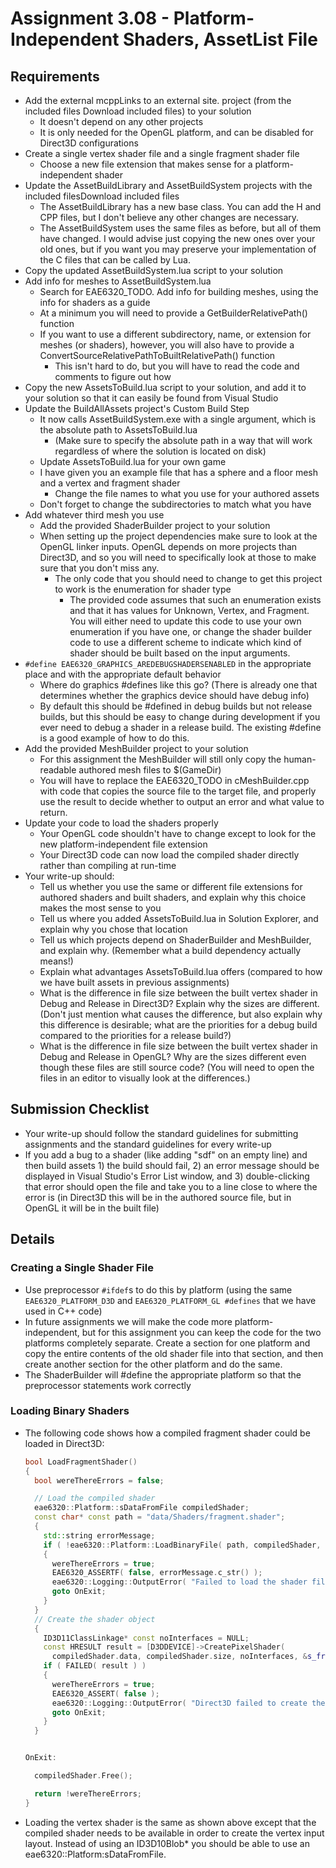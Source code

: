 # Assignment 3.08 - Platform-Independent Shaders, AssetList File

## Requirements

- Add the external mcppLinks to an external site. project (from the included files Download included files) to your solution
  - It doesn't depend on any other projects
  - It is only needed for the OpenGL platform, and can be disabled for Direct3D configurations
- Create a single vertex shader file and a single fragment shader file
  - Choose a new file extension that makes sense for a platform-independent shader
- Update the AssetBuildLibrary and AssetBuildSystem projects with the included filesDownload included files
  - The AssetBuildLibrary has a new base class. You can add the H and CPP files, but I don't believe any other changes are necessary.
  - The AssetBuildSystem uses the same files as before, but all of them have changed. I would advise just copying the new ones over your old ones, but if you want you may preserve your implementation of the C files that can be called by Lua.
- Copy the updated AssetBuildSystem.lua script to your solution
- Add info for meshes to AssetBuildSystem.lua
  - Search for EAE6320_TODO. Add info for building meshes, using the info for shaders as a guide
  - At a minimum you will need to provide a GetBuilderRelativePath() function
  - If you want to use a different subdirectory, name, or extension for meshes (or shaders), however, you will also have to provide a ConvertSourceRelativePathToBuiltRelativePath() function
    - This isn't hard to do, but you will have to read the code and comments to figure out how
- Copy the new AssetsToBuild.lua script to your solution, and add it to your solution so that it can easily be found from Visual Studio
- Update the BuildAllAssets project's Custom Build Step
  - It now calls AssetBuildSystem.exe with a single argument, which is the absolute path to AssetsToBuild.lua
    - (Make sure to specify the absolute path in a way that will work regardless of where the solution is located on disk)
  - Update AssetsToBuild.lua for your own game
  - I have given you an example file that has a sphere and a floor mesh and a vertex and fragment shader
    - Change the file names to what you use for your authored assets
  - Don't forget to change the subdirectories to match what you have
- Add whatever third mesh you use
  - Add the provided ShaderBuilder project to your solution
  - When setting up the project dependencies make sure to look at the OpenGL linker inputs. OpenGL depends on more projects than Direct3D, and so you will need to specifically look at those to make sure that you don't miss any.
    - The only code that you should need to change to get this project to work is the enumeration for shader type
      - The provided code assumes that such an enumeration exists and that it has values for Unknown, Vertex, and Fragment. You will either need to update this code to use your own enumeration if you have one, or change the shader builder code to use a different scheme to indicate which kind of shader should be built based on the input arguments.
- ```#define EAE6320_GRAPHICS_AREDEBUGSHADERSENABLED``` in the appropriate place and with the appropriate default behavior
  - Where do graphics #defines like this go? (There is already one that determines whether the graphics device should have debug info)
  - By default this should be #defined in debug builds but not release builds, but this should be easy to change during development if you ever need to debug a shader in a release build. The existing #define is a good example of how to do this.
- Add the provided MeshBuilder project to your solution
  - For this assignment the MeshBuilder will still only copy the human-readable authored mesh files to $(GameDir)
  - You will have to replace the EAE6320_TODO in cMeshBuilder.cpp with code that copies the source file to the target file, and properly use the result to decide whether to output an error and what value to return.
- Update your code to load the shaders properly
  - Your OpenGL code shouldn't have to change except to look for the new platform-independent file extension
  - Your Direct3D code can now load the compiled shader directly rather than compiling at run-time
- Your write-up should:
  - Tell us whether you use the same or different file extensions for authored shaders and built shaders, and explain why this choice makes the most sense to you
  - Tell us where you added AssetsToBuild.lua in Solution Explorer, and explain why you chose that location
  - Tell us which projects depend on ShaderBuilder and MeshBuilder, and explain why. (Remember what a build dependency actually means!)
  - Explain what advantages AssetsToBuild.lua offers (compared to how we have built assets in previous assignments)
  - What is the difference in file size between the built vertex shader in Debug and Release in Direct3D? Explain why the sizes are different. (Don't just mention what causes the difference, but also explain why this difference is desirable; what are the priorities for a debug build compared to the priorities for a release build?)
  - What is the difference in file size between the built vertex shader in Debug and Release in OpenGL? Why are the sizes different even though these files are still source code? (You will need to open the files in an editor to visually look at the differences.)

## Submission Checklist

- Your write-up should follow the standard guidelines for submitting assignments and the standard guidelines for every write-up
- If you add a bug to a shader (like adding "sdf" on an empty line) and then build assets 1) the build should fail, 2) an error message should be displayed in Visual Studio's Error List window, and 3) double-clicking that error should open the file and take you to a line close to where the error is (in Direct3D this will be in the authored source file, but in OpenGL it will be in the built file)

## Details
### Creating a Single Shader File

- Use preprocessor ```#ifdef```s to do this by platform (using the same ```EAE6320_PLATFORM_D3D``` and ```EAE6320_PLATFORM_GL #defines```  that we have used in C++ code)
- In future assignments we will make the code more platform-independent, but for this assignment you can keep the code for the two platforms completely separate. Create a section for one platform and copy the entire contents of the old shader file into that section, and then create another section for the other platform and do the same.
- The ShaderBuilder will #define the appropriate platform so that the preprocessor statements work correctly

### Loading Binary Shaders

- The following code shows how a compiled fragment shader could be loaded in Direct3D:

  ```cpp
  bool LoadFragmentShader()
  {
    bool wereThereErrors = false;
  
    // Load the compiled shader
    eae6320::Platform::sDataFromFile compiledShader;
    const char* const path = "data/Shaders/fragment.shader";
    {
      std::string errorMessage;
      if ( !eae6320::Platform::LoadBinaryFile( path, compiledShader, &errorMessage ) )
      {
        wereThereErrors = true;
        EAE6320_ASSERTF( false, errorMessage.c_str() );
        eae6320::Logging::OutputError( "Failed to load the shader file \"%s\": %s", path, errorMessage.c_str() );
        goto OnExit;
      }
    }
    // Create the shader object
    {
      ID3D11ClassLinkage* const noInterfaces = NULL;
      const HRESULT result = [D3DDEVICE]->CreatePixelShader(
        compiledShader.data, compiledShader.size, noInterfaces, &s_fragmentShader );
      if ( FAILED( result ) )
      {
        wereThereErrors = true;
        EAE6320_ASSERT( false );
        eae6320::Logging::OutputError( "Direct3D failed to create the shader %s with HRESULT %#010x", path, result );
        goto OnExit;
      }
    }
  
  
  OnExit:
  
    compiledShader.Free();
  
    return !wereThereErrors;
  }
  ```

- Loading the vertex shader is the same as shown above except that the compiled shader needs to be available in order to create the vertex input layout. Instead of using an ID3D10Blob* you should be able to use an eae6320::Platform:sDataFromFile.